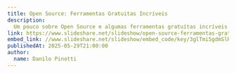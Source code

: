 ```yaml
---
title: Open Source: Ferramentas Gratuitas Incríveis
description:
  Um pouco sobre Open Source e algumas ferramentas gratuítas incríveis.
link: https://www.slideshare.net/slideshow/open-source-ferramentas-gratuitas-incriveis/279928031
embed_link: //www.slideshare.net/slideshow/embed_code/key/3glTmi5gdmSlR
publishedAt: 2025-05-29T21:00:00
author:
  name: Danilo Pinotti
---
```


